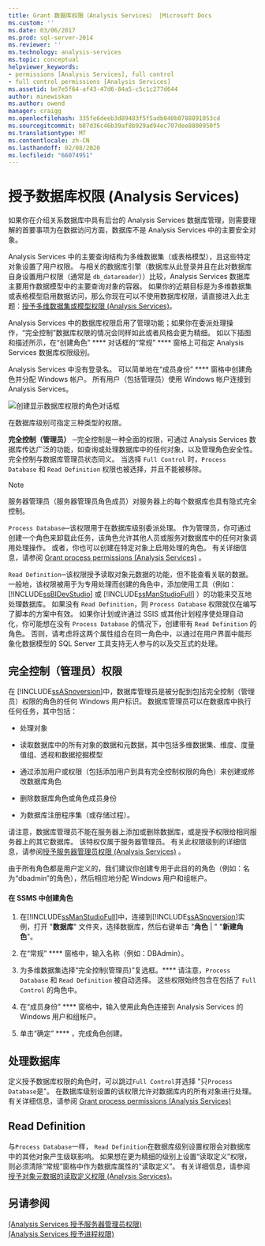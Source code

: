 ```yaml
---
title: Grant 数据库权限（Analysis Services） |Microsoft Docs
ms.custom: ''
ms.date: 03/06/2017
ms.prod: sql-server-2014
ms.reviewer: ''
ms.technology: analysis-services
ms.topic: conceptual
helpviewer_keywords:
- permissions [Analysis Services], full control
- full control permissions [Analysis Services]
ms.assetid: be7e5f64-af43-47d6-84a5-c5c1c277d644
author: minewiskan
ms.author: owend
manager: craigg
ms.openlocfilehash: 335fe6deeb3d89483f5f5adb040b0788891053cd
ms.sourcegitcommit: b87d36c46b39af8b929ad94ec707dee8800950f5
ms.translationtype: MT
ms.contentlocale: zh-CN
ms.lasthandoff: 02/08/2020
ms.locfileid: "66074951"
---
```

# <a name="grant-database-permissions-analysis-services"></a>授予数据库权限 (Analysis Services)
  如果你在介绍关系数据库中具有后台的 Analysis Services 数据库管理，则需要理解的首要事项为在数据访问方面，数据库不是 Analysis Services 中的主要安全对象。  
  
 Analysis Services 中的主要查询结构为多维数据集（或表格模型），且这些特定对象设置了用户权限。 与相关的数据库引擎（数据库从此登录并且在此对数据库自身设置用户权限（通常是 `db_datareader`））比较，Analysis Services 数据库主要用作数据模型中的主要查询对象的容器。 如果你的近期目标是为多维数据集或表格模型启用数据访问，那么你现在可以不使用数据库权限，请直接进入此主题：[授予多维数据集或模型权限 (Analysis Services)](grant-cube-or-model-permissions-analysis-services.md)。  
  
 Analysis Services 中的数据库权限启用了管理功能；如果你在委派处理操作，“完全控制”数据库权限的情况会同样如此或者风格会更为精细。 如以下插图和描述所示，在“创建角色” **** 对话框的“常规” **** 窗格上可指定 Analysis Services 数据库权限级别。  
  
 Analysis Services 中没有登录名。 可以简单地在“成员身份” **** 窗格中创建角色并分配 Windows 帐户。 所有用户（包括管理员）使用 Windows 帐户连接到 Analysis Services。  
  
 ![创建显示数据库权限的角色对话框](../media/ssas-permsdbrole.png "创建显示数据库权限的角色对话框")  
  
 在数据库级别可指定三种类型的权限。  
  
 **完全控制（管理员）** ─完全控制是一种全面的权限，可通过 Analysis Services 数据库传达广泛的功能，如查询或处理数据库中的任何对象，以及管理角色安全性。 完全控制与数据库管理员状态同义。 当选择 `Full Control` 时，`Process Database` 和 `Read Definition` 权限也被选择，并且不能被移除。  
  
> [!NOTE]  
>  服务器管理员（服务器管理员角色成员）对服务器上的每个数据库也具有隐式完全控制。  
  
 `Process Database`─该权限用于在数据库级别委派处理。 作为管理员，你可通过创建一个角色来卸载此任务，该角色允许其他人员或服务对数据库中的任何对象调用处理操作。 或者，你也可以创建在特定对象上启用处理的角色。 有关详细信息，请参阅 [Grant process permissions &#40;Analysis Services&#41;](grant-process-permissions-analysis-services.md) 。  
  
 `Read Definition`─该权限授予读取对象元数据的功能，但不能查看关联的数据。 一般地，该权限被用于为专用处理而创建的角色中，添加使用工具（例如： [!INCLUDE[ssBIDevStudio](../../includes/ssbidevstudio-md.md)] 或 [!INCLUDE[ssManStudioFull](../../../includes/ssmanstudiofull-md.md)] ）的功能来交互地处理数据库。 如果没有 `Read Definition`，则 `Process Database` 权限就仅在编写了脚本的方案中有效。 如果你计划或许通过 SSIS 或其他计划程序使处理自动化，你可能想在没有 `Process Database` 的情况下，创建带有 `Read Definition` 的角色。 否则，请考虑将这两个属性组合在同一角色中，以通过在用户界面中能形象化数据模型的 SQL Server 工具支持无人参与的以及交互式的处理。  
  
## <a name="full-control-administrator-permissions"></a>完全控制（管理员）权限  
 在 [!INCLUDE[ssASnoversion](../../../includes/ssasnoversion-md.md)]中，数据库管理员是被分配到包括完全控制（管理员）权限的角色的任何 Windows 用户标识。 数据库管理员可以在数据库中执行任何任务，其中包括：  
  
-   处理对象  
  
-   读取数据库中的所有对象的数据和元数据，其中包括多维数据集、维度、度量值组、透视和数据挖掘模型  
  
-   通过添加用户或权限（包括添加用户到具有完全控制权限的角色）来创建或修改数据库角色  
  
-   删除数据库角色或角色成员身份  
  
-   为数据库注册程序集（或存储过程）。  
  
 请注意，数据库管理员不能在服务器上添加或删除数据库，或是授予权限给相同服务器上的其它数据库。 该特权仅属于服务器管理员。 有关此权限级别的详细信息，请参阅[授予服务器管理员权限 &#40;Analysis Services&#41;](../instances/grant-server-admin-rights-to-an-analysis-services-instance.md) 。  
  
 由于所有角色都是用户定义的，我们建议你创建专用于此目的的角色（例如：名为“dbadmin”的角色），然后相应地分配 Windows 用户和组帐户。  
  
#### <a name="create-roles-in-ssms"></a>在 SSMS 中创建角色  
  
1.  在[!INCLUDE[ssManStudioFull](../../../includes/ssmanstudiofull-md.md)]中，连接到[!INCLUDE[ssASnoversion](../../../includes/ssasnoversion-md.md)]实例，打开 "**数据库**" 文件夹，选择数据库，然后右键单击 "**角色** | " "**新建角色**"。  
  
2.  在“常规” **** 窗格中，输入名称（例如：DBAdmin）。  
  
3.  为多维数据集选择“完全控制(管理员)”复选框。**** 请注意，`Process Database` 和 `Read Definition` 被自动选择。 这些权限始终包含在包括了 `Full Control` 的角色中。  
  
4.  在“成员身份” **** 窗格中，输入使用此角色连接到 Analysis Services 的 Windows 用户和组帐户。  
  
5.  单击“确定” **** ，完成角色创建。  
  
## <a name="process-database"></a>处理数据库  
 定义授予数据库权限的角色时，可以跳过`Full Control`并选择 "只`Process Database`是"。 在数据库级别设置的该权限允许对数据库内的所有对象进行处理。 有关详细信息，请参阅 [Grant process permissions &#40;Analysis Services&#41;](grant-process-permissions-analysis-services.md)  
  
## <a name="read-definition"></a>Read Definition  
 与`Process Database`一样， `Read Definition`在数据库级别设置权限会对数据库中的其他对象产生级联影响。 如果想在更为精细的级别上设置“读取定义”权限，则必须清除“常规”窗格中作为数据库属性的“读取定义”。 有关详细信息，请参阅[授予对象元数据的读取定义权限 (Analysis Services)](grant-read-definition-permissions-on-object-metadata-analysis-services.md)。  
  
## <a name="see-also"></a>另请参阅  
 [&#40;Analysis Services 授予服务器管理员权限&#41;](../instances/grant-server-admin-rights-to-an-analysis-services-instance.md)   
 [&#40;Analysis Services 授予进程权限&#41;](grant-process-permissions-analysis-services.md)  
  
  
